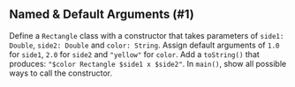 ## Named & Default Arguments (#1)

Define a `Rectangle` class with a constructor that takes parameters of `side1:
Double`, `side2: Double` and `color: String`. Assign default arguments of
`1.0` for `side1`, `2.0` for `side2` and `"yellow"` for `color`. Add a
`toString()` that produces: `"$color Rectangle $side1 x $side2"`. In `main()`,
show all possible ways to call the constructor.
